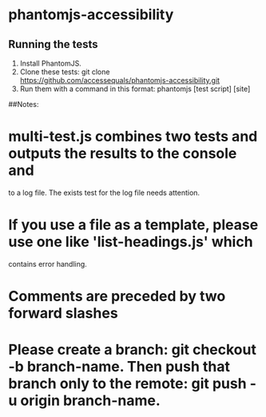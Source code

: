 # phantomjs-accessibility

## Running the tests
1. Install PhantomJS.
2. Clone these tests: git clone https://github.com/accessequals/phantomjs-accessibility.git
3. Run them with a command in this format: phantomjs [test script] [site]

##Notes:
# multi-test.js combines two tests and outputs the results to the console and 
to a log file. The exists test for the log file needs attention.
# If you use a file as a template, please use one like 'list-headings.js' which
contains error handling.
# Comments are preceded by two forward slashes
# Please create a branch: git checkout -b branch-name. Then push that branch only to the remote: git push -u origin branch-name.